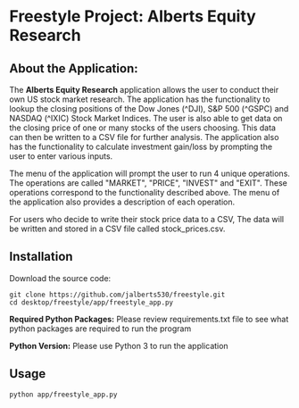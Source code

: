 # Freestyle Project: Alberts Equity Research

## About the Application:
The **Alberts Equity Research** application allows the user to conduct their own US stock market research.  The application has the functionality to lookup the closing positions of the Dow Jones (^DJI), S&P 500 (^GSPC) and NASDAQ (^IXIC) Stock Market Indices.  The user is also able to get data on the closing price of one or many stocks of the users choosing.  This data can then be written to a CSV file for further analysis.  The application also has the functionality to calculate investment gain/loss by prompting the user to enter various inputs.  

The menu of the application will prompt the user to run 4 unique operations.  The operations are called "MARKET", "PRICE", "INVEST" and "EXIT".  These operations correspond to the functionality described above.  The menu of the application also provides a description of each operation.

For users who decide to write their stock price data to a CSV, The data will be written and stored in a CSV file called stock_prices.csv.


## Installation

Download the source code:

```shell
git clone https://github.com/jalberts530/freestyle.git
cd desktop/freestyle/app/freestyle_app.py
```
**Required Python Packages:**
Please review requirements.txt file to see what python packages are required to run the program

**Python Version:**
Please use Python 3 to run the application

## Usage

```shell
python app/freestyle_app.py
```
